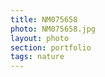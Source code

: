 ```yaml
--- 
title: NM075658 
photo: NM075658.jpg 
layout: photo 
section: portfolio 
tags: nature 
---  
```

  
